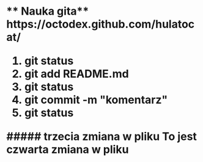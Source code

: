 <h1> ** Nauka gita** </1>
<img>https://octodex.github.com/hulatocat/</img>

<ol>
<li> git status</li>
<li> git add README.md</li>
<li> git status</li>
<li>git commit -m "komentarz"</li>
<li> git status</li>
</ol>
##### trzecia zmiana w pliku
To jest czwarta zmiana w pliku
